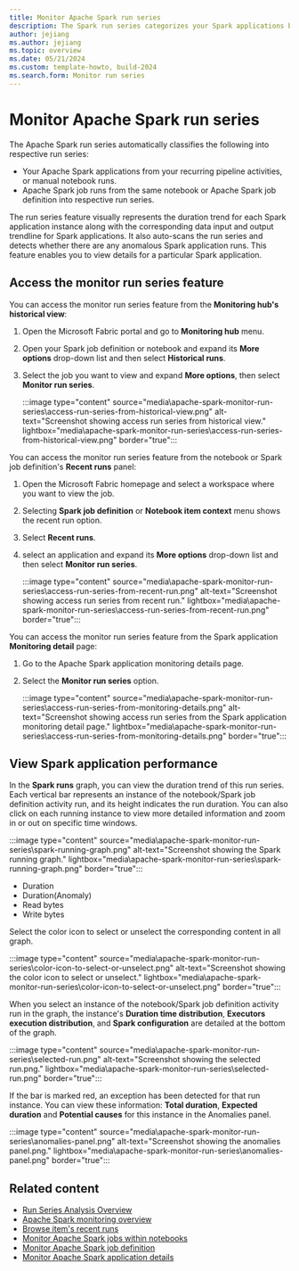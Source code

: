 ```yaml
---
title: Monitor Apache Spark run series
description: The Spark run series categorizes your Spark applications based on recurring pipeline activities, manual notebook runs, or Spark job runs.
author: jejiang
ms.author: jejiang
ms.topic: overview
ms.date: 05/21/2024
ms.custom: template-howto, build-2024
ms.search.form: Monitor run series
---
```


# Monitor Apache Spark run series

The Apache Spark run series automatically classifies the following into respective run series:

* Your Apache Spark applications from your recurring pipeline activities, or manual notebook runs. 
* Apache Spark job runs from the same notebook or Apache Spark job definition into respective run series. 

The run series feature visually represents the duration trend for each Spark application instance along with the corresponding data input and output trendline for Spark applications. It also auto-scans the run series and detects whether there are any anomalous Spark application runs. This feature enables you to view details for a particular Spark application.

## Access the monitor run series feature

You can access the monitor run series feature from the **Monitoring hub's historical view**:

1. Open the Microsoft Fabric portal and go to **Monitoring hub** menu.
2. Open your Spark job definition or notebook and expand its **More options** drop-down list and then select **Historical runs**.
3. Select the job you want to view and expand **More options**, then select **Monitor run series**.

    :::image type="content" source="media\apache-spark-monitor-run-series\access-run-series-from-historical-view.png" alt-text="Screenshot showing access run series from historical view." lightbox="media\apache-spark-monitor-run-series\access-run-series-from-historical-view.png" border="true":::

You can access the monitor run series feature from the notebook or Spark job definition's **Recent runs** panel:

1. Open the Microsoft Fabric homepage and select a workspace where you want to view the job.
2. Selecting **Spark job definition** or **Notebook item context** menu shows the recent run option.
3. Select **Recent runs**.
4. select an application and expand its **More options** drop-down list and then select **Monitor run series**.

    :::image type="content" source="media\apache-spark-monitor-run-series\access-run-series-from-recent-run.png" alt-text="Screenshot showing access run series from recent run." lightbox="media\apache-spark-monitor-run-series\access-run-series-from-recent-run.png" border="true":::

You can access the monitor run series feature from the Spark application **Monitoring detail** page:

1. Go to the Apache Spark application monitoring details page.
2. Select the **Monitor run series** option.

    :::image type="content" source="media\apache-spark-monitor-run-series\access-run-series-from-monitoring-details.png" alt-text="Screenshot showing access run series from the Spark application monitoring detail page." lightbox="media\apache-spark-monitor-run-series\access-run-series-from-monitoring-details.png" border="true":::

## View Spark application performance

In the **Spark runs** graph, you can view the duration trend of this run series. Each vertical bar represents an instance of the notebook/Spark job definition activity run, and its height indicates the run duration. You can also click on each running instance to view more detailed information and zoom in or out on specific time windows.
    
:::image type="content" source="media\apache-spark-monitor-run-series\spark-running-graph.png" alt-text="Screenshot showing the Spark running graph." lightbox="media\apache-spark-monitor-run-series\spark-running-graph.png" border="true":::

- Duration
- Duration(Anomaly)
- Read bytes
- Write bytes

Select the color icon to select or unselect the corresponding content in all graph.

:::image type="content" source="media\apache-spark-monitor-run-series\color-icon-to-select-or-unselect.png" alt-text="Screenshot showing the color icon to select or unselect." lightbox="media\apache-spark-monitor-run-series\color-icon-to-select-or-unselect.png" border="true":::

When you select an instance of the notebook/Spark job definition activity run in the graph, the instance's **Duration time distribution**, **Executors execution distribution**, and **Spark configuration** are detailed at the bottom of the graph.

:::image type="content" source="media\apache-spark-monitor-run-series\selected-run.png" alt-text="Screenshot showing the selected run.png." lightbox="media\apache-spark-monitor-run-series\selected-run.png" border="true":::

If the bar is marked red, an exception has been detected for that run instance. You can view these information: **Total duration**, **Expected duration** and **Potential causes** for this instance in the Anomalies panel.

:::image type="content" source="media\apache-spark-monitor-run-series\anomalies-panel.png" alt-text="Screenshot showing the anomalies panel.png." lightbox="media\apache-spark-monitor-run-series\anomalies-panel.png" border="true":::

## Related content

- [Run Series Analysis Overview](run-series-analyisis-overview.md)
- [Apache Spark monitoring overview](spark-monitoring-overview.md)
- [Browse item's recent runs](spark-item-recent-runs.md)
- [Monitor Apache Spark jobs within notebooks](spark-monitor-debug.md)
- [Monitor Apache Spark job definition](monitor-spark-job-definitions.md)
- [Monitor Apache Spark application details](spark-detail-monitoring.md)
